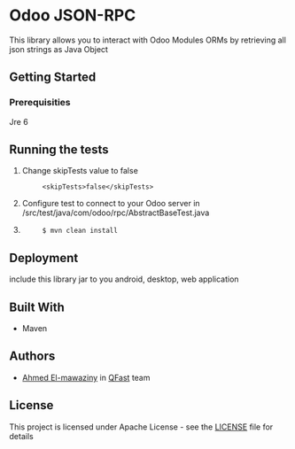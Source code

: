 #  Odoo JSON-RPC

This library allows you to interact with Odoo Modules ORMs by retrieving all json strings as Java Object

## Getting Started



### Prerequisities

Jre 6

## Running the tests

1. Change skipTests value to false

            <skipTests>false</skipTests>

2. Configure test to connect to your Odoo server in /src/test/java/com/odoo/rpc/AbstractBaseTest.java

3. 
            $ mvn clean install

## Deployment

include this library jar to you android, desktop, web application

## Built With

* Maven

## Authors

* [Ahmed El-mawaziny](https://bitbucket.org/amawaziny/) in [QFast](https://bitbucket.org/qfast/) team

## License

This project is licensed under Apache License - see the [LICENSE](LICENSE.md) file for details
